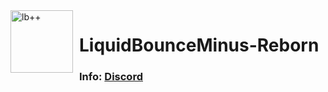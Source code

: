 <img width="100" height="100" align="left" style="float: left; margin: 0 10px 0 0;" alt="lb++" src="src/main/resources/assets/minecraft/liquidbounce-/big.png">

# LiquidBounceMinus-Reborn                                  

### Info: [Discord](https://discord.gg/tuansocool)

